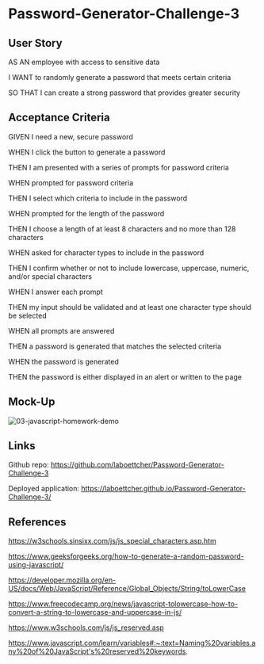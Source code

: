# Password-Generator-Challenge-3

## User Story

AS AN employee with access to sensitive data

I WANT to randomly generate a password that meets certain criteria

SO THAT I can create a strong password that provides greater security

## Acceptance Criteria

GIVEN I need a new, secure password

WHEN I click the button to generate a password

THEN I am presented with a series of prompts for password criteria

WHEN prompted for password criteria

THEN I select which criteria to include in the password

WHEN prompted for the length of the password

THEN I choose a length of at least 8 characters and no more than 128 characters

WHEN asked for character types to include in the password

THEN I confirm whether or not to include lowercase, uppercase, numeric, and/or special characters

WHEN I answer each prompt

THEN my input should be validated and at least one character type should be selected

WHEN all prompts are answered

THEN a password is generated that matches the selected criteria

WHEN the password is generated

THEN the password is either displayed in an alert or written to the page

## Mock-Up

![03-javascript-homework-demo](https://user-images.githubusercontent.com/114205917/199165161-cfff4ad9-794b-4540-992f-524a0187c9bc.png)


## Links

Github repo: https://github.com/laboettcher/Password-Generator-Challenge-3

Deployed application: https://laboettcher.github.io/Password-Generator-Challenge-3/

## References

https://w3schools.sinsixx.com/js/js_special_characters.asp.htm

https://www.geeksforgeeks.org/how-to-generate-a-random-password-using-javascript/

https://developer.mozilla.org/en-US/docs/Web/JavaScript/Reference/Global_Objects/String/toLowerCase

https://www.freecodecamp.org/news/javascript-tolowercase-how-to-convert-a-string-to-lowercase-and-uppercase-in-js/

https://www.w3schools.com/js/js_reserved.asp

https://www.javascript.com/learn/variables#:~:text=Naming%20variables,any%20of%20JavaScript's%20reserved%20keywords.

